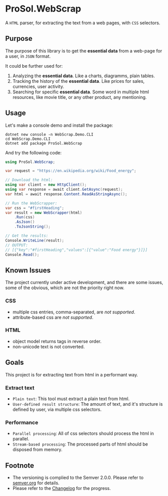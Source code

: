 # ProSol.WebScrap

A `HTML` parser, for extracting the text from a web pages, with `CSS` selectors.

## Purpose

The purpose of this library is to get the **essential data** from a web-page for a user, in `JSON` format.

It could be further used for:
1. Analyzing the **essential data**. Like a charts, diagramms, plain tables.
2. Tracking the history of the **essential data**. Like prices for sales, currencies, user activity.
3. Searching for specific **essential data**. Some word in multiple html resources, like movie title, or any other product, any mentioning.

## Usage

Let's make a console demo and install the package:

``` 
dotnet new console -n WebScrap.Demo.CLI
cd WebScrap.Demo.CLI
dotnet add package ProSol.WebScrap
```

And try the following code:
```csharp
using ProSol.WebScrap;

var request = "https://en.wikipedia.org/wiki/Food_energy";

// Download the html:
using var client = new HttpClient();
using var response = await client.GetAsync(request);
var html = await response.Content.ReadAsStringAsync();

// Run the WebScrapper:
var css = "#firstHeading";
var result = new WebScrapper(html)
    .Run(css)
    .AsJson()
    .ToJsonString();

// Get the results:
Console.WriteLine(result);
// OUTPUT:
// [{"key":"#firstHeading","values":[{"value":"Food energy"}]}]
Console.Read();
```

## Known Issues

The project currently under active development, and there are some issues, some of the obvious, which are not the priority right now.

### CSS
- multiple css entries, comma-separated, are *not supported*.
- attribute-based css are *not supported*.

### HTML
- object model returns tags in reverse order.
- non-unicode text is not converted.

## Goals

This project is for extracting text from html in a performant way.

### Extract text

* `Plain text`: This tool must extract a plain text from html.
* `User-defined result structure`: The amount of text, and it's structure is defined by user, via multiple css selectors.

### Performance

- `Parallel processing`: All of css selectors should process the html in parallel.
- `Stream-based processing`: The processed parts of html should be disposed from memory.

## Footnote

- The versioning is complied to the Semver 2.0.0. Please refer to [semver.org](https://semver.org/) for details.
- Please refer to the [Changelog](./Changelog.md) for the progress.
